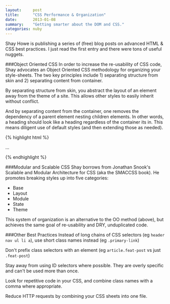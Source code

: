 ```yaml
---
layout:     post
title:      "CSS Performance & Organization"
date:       2013-01-08
summary:    "Getting smarter about the DOM and CSS."
categories: nuby
---
```

Shay Howe is publishing a series of (free) blog posts on advanced HTML & CSS best practices. I just read the first entry and there were tons of useful nuggets.

###Object Oriented CSS
In order to increase the re-usability of CSS code, Shay advocates an Object Oriented CSS methodology for organizing your style-sheets. The two key principles include 1) separating structure from skin and 2) separating content from container.

By separating structure from skin, you abstract the layout of an element away from the theme of a site. This allows other styles to easily inherit without conflict.

And by separating content from the container, one removes the dependency of a parent element nesting children elements. In other words, a heading should look like a heading regardless of the container its in. This means diligent use of default styles (and then extending those as needed).

{% highlight html %}
<div class="alert alert-error">  
   <p class="msg">...</p>  
</div>  
{% endhighlight %}

###Modular and Scalable CSS
Shay borrows from Jonathan Snook's Scalable and Modular Architecture for CSS (aka the SMACCSS book). He promotes breaking styles up into five categories: 

* Base
* Layout
* Module
* State
* Theme

This system of organization is an alternative to the OO method (above), but achieves the same goal of re-usability and DRY, unduplicated code.

###Other Best Practices
Instead of long chains of CSS selectors (eg `header nav ul li a`), use short class names instead (eg `.primary-link`)

Don't prefix class selectors with an element (eg `article.feat-post` vs just `.feat-post`)

Stay away from using ID selectors where possible. They are overly specific and can't be used more than once.

Look for repetitive code in your CSS, and combine class names with a comma where appropriate.

Reduce HTTP requests by combining your CSS sheets into one file.
